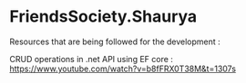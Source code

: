 # FriendsSociety.Shaurya

Resources that are being followed for the development :

CRUD operations in .net API using EF core : https://www.youtube.com/watch?v=b8fFRX0T38M&t=1307s
